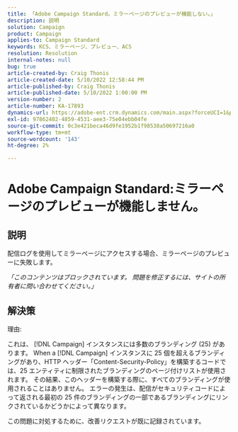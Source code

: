 ```yaml
---
title: 「Adobe Campaign Standard。ミラーページのプレビューが機能しない。」
description: 説明
solution: Campaign
product: Campaign
applies-to: Campaign Standard
keywords: KCS、ミラーページ、プレビュー、ACS
resolution: Resolution
internal-notes: null
bug: true
article-created-by: Craig Thonis
article-created-date: 5/10/2022 12:58:44 PM
article-published-by: Craig Thonis
article-published-date: 5/10/2022 1:00:00 PM
version-number: 2
article-number: KA-17893
dynamics-url: https://adobe-ent.crm.dynamics.com/main.aspx?forceUCI=1&pagetype=entityrecord&etn=knowledgearticle&id=4c3c54e6-60d0-ec11-a7b5-00224809ccc2
exl-id: 97862402-4859-4531-aee3-75e04ebb04fe
source-git-commit: 0c3e421beca46d9fe1952b1f98538a50697216a0
workflow-type: tm+mt
source-wordcount: '143'
ht-degree: 2%

---
```


# Adobe Campaign Standard:ミラーページのプレビューが機能しません。

## 説明


配信ログを使用してミラーページにアクセスする場合、ミラーページのプレビューに失敗します。

*「このコンテンツはブロックされています。 問題を修正するには、サイトの所有者に問い合わせてください。」*


## 解決策


理由:

これは、 [!DNL Campaign] インスタンスには多数のブランディング (25) があります。 When a [!DNL Campaign] インスタンスに 25 個を超えるブランディングがあり、HTTP ヘッダー「Content-Security-Policy」を構築するコードでは、25 エンティティに制限されたブランディングのページ付けリストが使用されます。 その結果、このヘッダーを構築する際に、すべてのブランディングが使用されることはありません。 エラーの発生は、配信がセキュリティコードによって返される最初の 25 件のブランディングの一部であるブランディングにリンクされているかどうかによって異なります。

この問題に対処するために、改善リクエストが既に記録されています。
